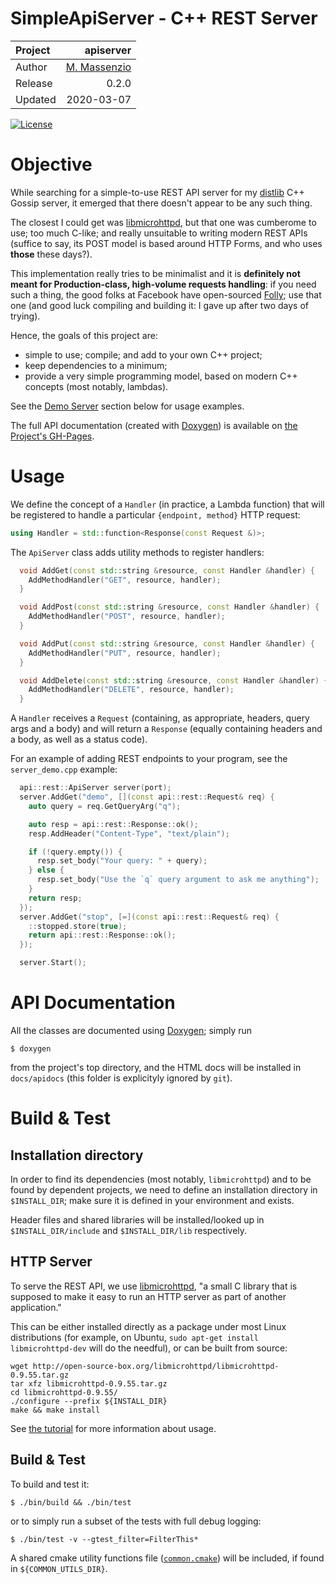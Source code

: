 # SimpleApiServer - C++ REST Server


Project   | apiserver
:---      | ---:
Author    | [M. Massenzio](https://bitbucket.org/marco)
Release   | 0.2.0
Updated   | 2020-03-07


[![License](https://img.shields.io/badge/License-Apache%202.0-blue.svg)](https://opensource.org/licenses/Apache-2.0)

# Objective

While searching for a simple-to-use REST API server for my [distlib](https://github.com/massenz/distlib) C++ Gossip server, it emerged that there doesn't appear to be any such thing.

The closest I could get was [libmicrohttpd](https://www.gnu.org/software/libmicrohttpd/tutorial.html), but that one was cumberome to use; too much C-like; and really unsuitable to writing modern REST APIs (suffice to say, its POST model is based around HTTP Forms, and who uses **those** these days?).

This implementation really tries to be minimalist and it is **definitely not meant for Production-class, high-volume requests handling**: if you need such a thing, the good folks at Facebook have open-sourced [Folly](https://www.facebook.com/notes/facebook-engineering/folly-the-facebook-open-source-library/10150864656793920/); use that one (and good luck compiling and building it: I gave up after two days of trying).

Hence, the goals of this project are:

- simple to use; compile; and add to your own C++ project;
- keep dependencies to a minimum;
- provide a very simple programming model, based on modern C++ concepts (most notably, lambdas).

See the [Demo Server](#demo-server) section below for usage examples.

The full API documentation (created with [Doxygen](http://www.stack.nl/~dimitri/doxygen/index.html)) is available on [the Project's GH-Pages](https://massenz.github.io/SimpleApiServer/).


# Usage

We define the concept of a `Handler` (in practice, a Lambda function) that will be registered to handle a particular `{endpoint, method}` HTTP request:

```cpp
using Handler = std::function<Response(const Request &)>;
```

The `ApiServer` class adds utility methods to register handlers:

```cpp
  void AddGet(const std::string &resource, const Handler &handler) {
    AddMethodHandler("GET", resource, handler);
  }

  void AddPost(const std::string &resource, const Handler &handler) {
    AddMethodHandler("POST", resource, handler);
  }

  void AddPut(const std::string &resource, const Handler &handler) {
    AddMethodHandler("PUT", resource, handler);
  }

  void AddDelete(const std::string &resource, const Handler &handler) {
    AddMethodHandler("DELETE", resource, handler);
  }
```

A `Handler` receives a `Request` (containing, as appropriate, headers, query args and a body) and will return a `Response` (equally containing headers and a body, as well as a status code).
  
For an example of adding REST endpoints to your program, see the `server_demo.cpp` example:

```cpp
  api::rest::ApiServer server(port);
  server.AddGet("demo", [](const api::rest::Request& req) {
    auto query = req.GetQueryArg("q");

    auto resp = api::rest::Response::ok();
    resp.AddHeader("Content-Type", "text/plain");

    if (!query.empty()) {
      resp.set_body("Your query: " + query);
    } else {
      resp.set_body("Use the `q` query argument to ask me anything");
    }
    return resp;
  });
  server.AddGet("stop", [=](const api::rest::Request& req) {
    ::stopped.store(true);
    return api::rest::Response::ok();
  });

  server.Start();
  ```
  
# API Documentation

All the classes are documented using [Doxygen](http://www.doxygen.nl/); simply run

    $ doxygen
    
from the project's top directory, and the HTML docs will be installed in `docs/apidocs` (this folder is explicityly ignored by `git`).


# Build & Test

## Installation directory

In order to find its dependencies (most notably, `libmicrohttpd`) and to be found by dependent projects, we need to define an installation directory in `$INSTALL_DIR`; make sure it is defined in your environment and exists.

Header files and shared libraries will be installed/looked up in `$INSTALL_DIR/include` and `$INSTALL_DIR/lib` respectively.


## HTTP Server

To serve the REST API, we use [libmicrohttpd](https://www.gnu.org/software/libmicrohttpd/), "a small C library that is supposed to make it easy to run an HTTP server as part of another application."

This can be either installed directly as a package under most Linux distributions (for example, on Ubuntu, `sudo apt-get install libmicrohttpd-dev` will do the needful), or can be built from source:

```
wget http://open-source-box.org/libmicrohttpd/libmicrohttpd-0.9.55.tar.gz
tar xfz libmicrohttpd-0.9.55.tar.gz
cd libmicrohttpd-0.9.55/
./configure --prefix ${INSTALL_DIR}
make && make install
```

See [the tutorial](https://www.gnu.org/software/libmicrohttpd/tutorial.html) for more information about usage.


## Build & Test

To build and test it:

    $ ./bin/build && ./bin/test

or to simply run a subset of the tests with full debug logging:

    $ ./bin/test -v --gtest_filter=FilterThis*

A shared cmake utility functions file ([`common.cmake`](#)) will be included, if found in `${COMMON_UTILS_DIR}`.
